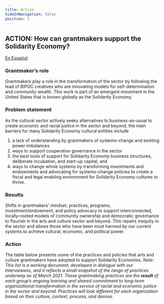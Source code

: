 ```yaml
---
title: Action
hideInNavigation: false
position: 5
---
```


## ACTION: How can grantmakers support the Solidarity Economy?

<a href="/assets/downloads/%C2%BFC%C3%B3mo%20pueden%20los%20donantes%20apoyar%20la%20econom%C3%ADa%20solidaria_.pdf" download data-use-interstitial class="button">En Español</a>

### Grantmaker’s role

Grantmakers play a role in the transformation of the sector by following the lead of BIPOC creatives who are innovating models for self-determination and community wealth. This work is part of an emergent movement in the United States that is known globally as the Solidarity Economy.

### Problem statement

As the cultural sector actively seeks alternatives to business-as-usual to create economic and racial justice in the sector and beyond, the main barriers for many Solidarity Economy cultural entities include

1. a lack of understanding by grantmakers of systems-change and existing power imbalances
2. ways to support cooperative governance in the sector
3. the best tools of support for Solidarity Economy business structures, deliberate incubation, and start-up capital, and
4. ways to change whole systems by transforming investments and endowments and advocating for systems-change policies to create a fiscal and legal enabling environment for Solidarity Economy cultures to thrive.

### Results

Shifts in grantmakers’ mindset, practices, programs, investment/endowment, and policy advocacy to support interconnected, locally-rooted models of community ownership and democratic governance to flourish in the arts and culture sector and beyond. This repairs inequity in the sector and allows those who have been most harmed by our current systems to achieve cultural, economic, and political power.

### Action

The table below presents some of the practices and policies that arts and culture grantmakers have adopted to support Solidarity Economies. _Note: This list is a working document, developed in dialogue with our interviewees, and it reflects a small snapshot of the range of practices underway as of March 2021. These grantmaking practices are the **result** of each group’s ongoing learning and shared commitment to long-term organizational transformation in the service of racial and economic justice in the sector and beyond. Practices will look different for each organization based on their culture, context, process, and desires._
